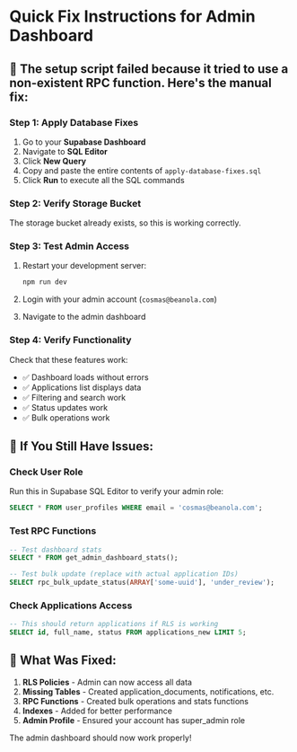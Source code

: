 # Quick Fix Instructions for Admin Dashboard

## 🚨 The setup script failed because it tried to use a non-existent RPC function. Here's the manual fix:

### Step 1: Apply Database Fixes
1. Go to your **Supabase Dashboard**
2. Navigate to **SQL Editor**
3. Click **New Query**
4. Copy and paste the entire contents of `apply-database-fixes.sql`
5. Click **Run** to execute all the SQL commands

### Step 2: Verify Storage Bucket
The storage bucket already exists, so this is working correctly.

### Step 3: Test Admin Access
1. Restart your development server:
   ```bash
   npm run dev
   ```

2. Login with your admin account (`cosmas@beanola.com`)

3. Navigate to the admin dashboard

### Step 4: Verify Functionality
Check that these features work:
- ✅ Dashboard loads without errors
- ✅ Applications list displays data
- ✅ Filtering and search work
- ✅ Status updates work
- ✅ Bulk operations work

## 🔧 If You Still Have Issues:

### Check User Role
Run this in Supabase SQL Editor to verify your admin role:
```sql
SELECT * FROM user_profiles WHERE email = 'cosmas@beanola.com';
```

### Test RPC Functions
```sql
-- Test dashboard stats
SELECT * FROM get_admin_dashboard_stats();

-- Test bulk update (replace with actual application IDs)
SELECT rpc_bulk_update_status(ARRAY['some-uuid'], 'under_review');
```

### Check Applications Access
```sql
-- This should return applications if RLS is working
SELECT id, full_name, status FROM applications_new LIMIT 5;
```

## 🎯 What Was Fixed:
1. **RLS Policies** - Admin can now access all data
2. **Missing Tables** - Created application_documents, notifications, etc.
3. **RPC Functions** - Created bulk operations and stats functions
4. **Indexes** - Added for better performance
5. **Admin Profile** - Ensured your account has super_admin role

The admin dashboard should now work properly!